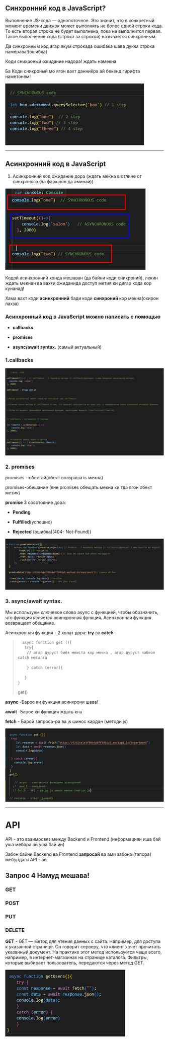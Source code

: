 



## Cинхронний код  в JavaScript?

Выполнение JS-кода — однопоточное. Это значит, что в конкретный момент времени движок может выполнять не более одной строки кода. 
То есть вторая строка не будет выполнена, пока не выполнится первая. Такое выполнение кода (строка за строкой) называется синхронным.

Да  синхронным код агар якум строкада ошибака шава дуюм строка намерава!(ошибка)

Коди снихроный ожидание надора! ждать намекна 

Ба Коди снихроный мо ягон вахт данниёра ай бекенд гирифта наметонем!

![Tux, the Linux mascot](/lesson-7-Synchronous-ASynchronous/img/SYNCHRONOUS.png)

_______________________________________________________




## Асинхронний код  в JavaScript

1. Асинхронний код ожидание дора (ждать мекна в отличе от синхроного (ва фаркшон да аминай))

![Tux, the Linux mascot](/lesson-7-Synchronous-ASynchronous/img/as.png)

Кодой асинхронний хонда мешаван (да байни коди снихроний), лекин ждать мекнан ва вахти ожиданида доступ метия ки дигар кода кор кунанад!

Хама вахт коди **асинхронний** бади коди **синхроний** кор мекна(охирон лахза)

### Асинхронный код в JavaScript можно написать с помощью
  
* **callbacks**

* **promises**

* **async/await syntax.** (самый актуальный)



### 1.callbacks

![Tux, the Linux mascot](/lesson-7-Synchronous-ASynchronous/img/sset.png)




### 2. promises

 promises - обектай(обект возврашать мекна) 

 promises-обешание (яне promises обещать мекна ки тда ягон обект  метия)

  **promise**  3 сосотояние дора:

* **Pending**

* **Fulfilled**(успешно)

* **Rejected** (ошибка)(404- Not-Found))

![Tux, the Linux mascot](/lesson-7-Synchronous-ASynchronous/img/promm.png)




  
### 3. async/await syntax.


Мы используем ключевое слово async с функцией, чтобы обозначить, что функция является
асинхронная функция. Асинхронная функция возвращает обещание.

Асинхронная функция  - 2 холат дора: **try** ва **саtch**


>       async function get (){
>        try{
>         // агар дуруст биёя меиста кор мекна , агар дуруст набиоя catch мегалта
>
>         } catch (error){
>
>        }
>     }    
>   get()
>
>



  **async**  -Барое ки функция асинхрони шава!

  **await**  -Барое ки функция ждать кна

  **fetch** - Барой запроса-ра ва js шинос кардан (методи js)

   ![Tux, the Linux mascot](/lesson-7-Synchronous-ASynchronous/img/asyn.png)

____________________________________________________________________________________________________________


# API

API - это взаимосвяз между Backend и Frontend (информацияи  иша бай уша мебара ай уша бай ин)

Забон байни Backend ва Frontend  **запросай** ва ами забона (гапора) мебурдаги API - ай

## Запрос 4 Намуд мешава!

### GET 

### POST

### PUT

### DELETE


**GET** - GET — метод для чтения данных с сайта. Например, для доступа к указанной странице. Он говорит серверу, что клиент хочет прочитать указанный документ. На практике этот метод используется чаще всего, например, в интернет-магазинах на странице каталога. Фильтры, которые выбирает пользователь, передаются через метод GET.

![Tux, the Linux mascot](/lesson-7-Synchronous-ASynchronous/img/get.png)